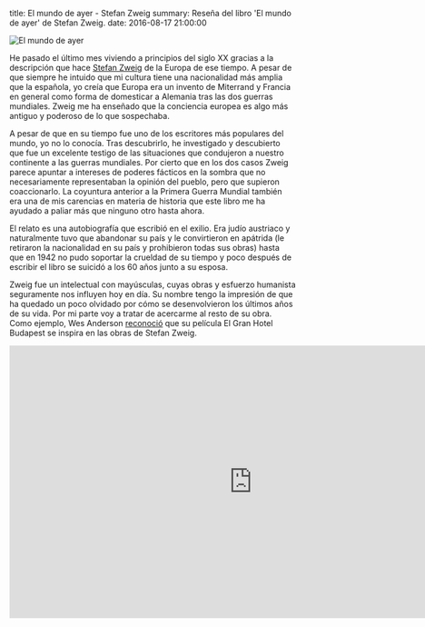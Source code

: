 title: El mundo de ayer - Stefan Zweig
summary: Reseña del libro 'El mundo de ayer' de Stefan Zweig.
date: 2016-08-17 21:00:00

![El mundo de ayer](images/posts/el-mundo-de-ayer.jpg)

He pasado el último mes viviendo a principios del siglo XX gracias a la descripción que hace [Stefan Zweig](https://es.wikipedia.org/wiki/Stefan_Zweig) de la Europa de ese tiempo. A pesar de que siempre he intuido que mi cultura tiene una nacionalidad más amplia que la española, yo creía que Europa era un invento de Miterrand y Francia en general como forma de domesticar a Alemania tras las dos guerras mundiales. Zweig me ha enseñado que la conciencia europea es algo más antiguo y poderoso de lo que sospechaba.

A pesar de que en su tiempo fue uno de los escritores más populares del mundo, yo no lo conocía. Tras descubrirlo, he investigado y descubierto que fue un excelente testigo de las situaciones que condujeron a nuestro continente a las guerras mundiales. Por cierto que en los dos casos Zweig parece apuntar a intereses de poderes fácticos en la sombra que no necesariamente representaban la opinión del pueblo, pero que supieron coaccionarlo. La coyuntura anterior a la Primera Guerra Mundial también era una de mis carencias en materia de historia que este libro me ha ayudado a paliar más que ninguno otro hasta ahora.

El relato es una autobiografía que escribió en el exilio. Era judío austriaco y naturalmente tuvo que abandonar su país y le convirtieron en apátrida (le retiraron la nacionalidad en su país y prohibieron todas sus obras) hasta que en 1942 no pudo soportar la crueldad de su tiempo y poco después de escribir el libro se suicidó a los 60 años junto a su esposa.

Zweig fue un intelectual con mayúsculas, cuyas obras y esfuerzo humanista seguramente nos influyen hoy en día. Su nombre tengo la impresión de que ha quedado un poco olvidado por cómo se desenvolvieron los últimos años de su vida. Por mi parte voy a tratar de acercarme al resto de su obra. Como ejemplo, Wes Anderson [reconoció](https://culturayalgomas.wordpress.com/2014/04/28/el-gran-hotel-budapest-el-mundo-literario-de-stefan-zweig-se-traslada-al-cine/) que su película El Gran Hotel Budapest se inspira en las obras de Stefan Zweig.

<iframe width="854" height="480" src="https://www.youtube.com/embed/IImKsmIZ1VY" frameborder="0" allowfullscreen></iframe>
